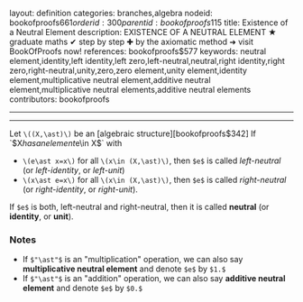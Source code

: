 layout: definition
categories: branches,algebra
nodeid: bookofproofs$661
orderid: 300
parentid: bookofproofs$115
title: Existence of a Neutral Element
description: EXISTENCE OF A NEUTRAL ELEMENT ★ graduate maths ✔ step by step ✚ by the axiomatic method ➜ visit BookOfProofs now!
references: bookofproofs$577
keywords: neutral element,identity,left identity,left zero,left-neutral,neutral,right identity,right zero,right-neutral,unity,zero,zero element,unity element,identity element,multiplicative neutral element,additive neutral element,multiplicative neutral elements,additive neutral elements
contributors: bookofproofs

---


---

Let `\((X,\ast)\)` be an [algebraic structure][bookofproofs$342] If `$X$` has an element `$e\in X$` with 

* `\(e\ast x=x\)` for all `\(x\in (X,\ast)\)`, then `$e$` is called *left-neutral* (or *left-identity*, or *left-unit*)
* `\(x\ast e=x\)` for all `\(x\in (X,\ast)\)`, then `$e$` is called *right-neutral* (or *right-identity*, or *right-unit*).  

If `$e$` is both, left-neutral and right-neutral, then it is called **neutral** (or **identity**, or **unit**).

### Notes

* If `$"\ast"$` is an "multiplication" operation, we can also say **multiplicative neutral element** and denote `$e$` by `$1.$` 
* If `$"\ast"$` is an "addition" operation, we can also say **additive neutral element** and denote `$e$` by `$0.$`
